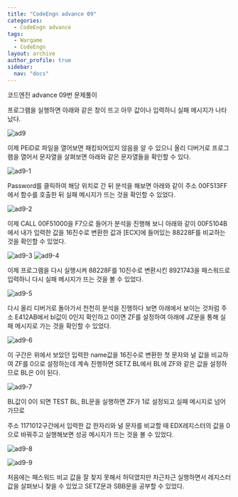 ```yaml
---
title: "CodeEngn advance 09"
categories:
  - CodeEngn advance
tags:
  - Wargame
  - CodeEngn
layout: archive
author_profile: true
sidebar:
  nav: "docs"
---
```


코드엔진 advance 09번 문제풀이

프로그램을 실행하면 아래와 같은 창이 뜨고 아무 값이나 입력하니 실패 메시지가 나타났다.

![ad9](https://user-images.githubusercontent.com/91646923/135484281-f97ef379-88d6-4448-af2d-73c05782b285.JPG)

이제 PEiD로 파일을 열어보면 패킹되어있지 않음을 알 수 있으니 올리 디버거로 프로그램을 열어서 문자열을 살펴보면 아래와 같은 문자열들을 확인할 수 있다.

![ad9-1](https://user-images.githubusercontent.com/91646923/135484291-ff45d2cb-eb99-4c2c-9036-69f0ac7c4b0f.JPG)

Password를 클릭하여 해당 위치로 간 뒤 분석을 해보면 아래와 같이 주소 00F513FF에서 함수를 호출한 뒤 실패 메시지가 뜨는 것을 확인할 수 있었다.

![ad9-2](https://user-images.githubusercontent.com/91646923/135484299-095763cf-9fbf-402b-b567-25387843fc6c.JPG)

이제 CALL 00F51000을 F7으로 들어가 분석을 진행해 보니 아래와 같이 00F5104B에서 내가 입력한 값을 16진수로 변환한 값과 [ECX]에 들어있는 88228F를 비교하는 것을 확인할 수 있었다.

![ad9-3](https://user-images.githubusercontent.com/91646923/135484306-ed3e2eac-3b32-4885-a30b-3cb311b36736.JPG)
![ad9-4](https://user-images.githubusercontent.com/91646923/135484318-8ffee2ad-47fd-4b07-9b83-4f0b197bd375.JPG)

이제 프로그램을 다시 실행시켜 88228F를 10진수로 변환시킨 8921743을 패스워드로 입력하니 다시 실패 메시지가 뜨는 것을 볼 수 있었다.

![ad9-5](https://user-images.githubusercontent.com/91646923/135484336-c44f7e30-1458-4314-b339-066fe1f3104d.JPG)

다시 올리 디버거로 돌아가서 천천히 분석을 진행하다 보면 아래에서 보이는 것처럼 주소 E412AB에서 bl값이 0인지 확인하고 0이면 ZF를 설정하여 아래에 JZ문을 통해 실패 메시지로 가는 것을 확인할 수 있었다.

![ad9-6](https://user-images.githubusercontent.com/91646923/135484347-ac77cd13-347d-4fb6-9516-5e0d8304d747.JPG)

이 구간은 위에서 보았던 입력한 name값을 16진수로 변환한 첫 문자와 널 값을 비교하여 ZF를 0으로 설정하는데 계속 진행하면 SETZ BL에서 BL에 ZF와 같은 값을 설정하므로 BL은 0이 된다.

![ad9-7](https://user-images.githubusercontent.com/91646923/135484358-3af8eedb-f566-407a-ad63-ee4bb8643a42.JPG)

BL값이 0이 되면 TEST BL, BL문을 실행하면 ZF가 1로 설정되고 실패 메시지로 넘어가므로

주소 1171012구간에서 입력한 값 한자리와 널 문자를 비교할 때 EDX레지스터의 값을 0으로 바꿔주고 실행해보면 성공 메시지가 뜨는 것을 볼 수 있었다.

![ad9-8](https://user-images.githubusercontent.com/91646923/135484369-f3f524f4-4c0e-470f-b092-989f4a627e5e.JPG)

![ad9-9](https://user-images.githubusercontent.com/91646923/135484386-930dffba-5e8b-46ee-ad3e-fe84c32cba29.JPG)

처음에는 패스워드 비교 값을 잘 찾지 못해서 허덕였지만 차근차근 실행하면서 레지스터 값을 살펴보니 찾을 수 있었고 SETZ문과 SBB문을 공부할 수 있었다.
